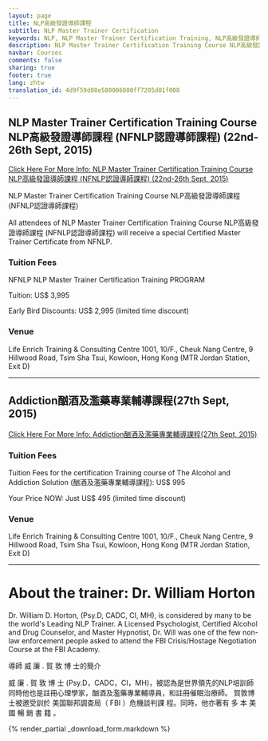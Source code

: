```yaml
---
layout: page
title: NLP高級發證導師課程
subtitle: NLP Master Trainer Certification
keywords: NLP, NLP Master Trainer Certification Training, NLP高級發證導師課程, NFNLP認證導師課程, NLP Course, NLP Training, NLP Certificates, Neuro Linguistic Programming, NFNLP
description: NLP Master Trainer Certification Training Course NLP高級發證導師課程 in Hong Kong
navbar: Courses
comments: false
sharing: true
footer: true
lang: zhtw
translation_id: 4d9f59d08e580006000ff7205d01f008
---
```


## NLP Master Trainer Certification Training Course NLP高級發證導師課程 (NFNLP認證導師課程) (22nd-26th Sept, 2015)

[Click Here For More Info: NLP Master Trainer Certification Training Course NLP高級發證導師課程 (NFNLP認證導師課程) (22nd-26th Sept, 2015)](/download/william_Horton_NLP_Master_Trainer_Certification_Training_Course.pdf)


NLP Master Trainer Certification Training Course NLP高級發證導師課程 (NFNLP認證導師課程)

All attendees of NLP Master Trainer Certification Training Course NLP高級發證導師課程 (NFNLP認證導師課程) will receive a special Certified Master Trainer Certificate from NFNLP.

### Tuition Fees

NFNLP NLP Master Trainer Certification Training PROGRAM

Tuition: US$ 3,995

Early Bird Discounts: US$ 2,995 (limited time discount)

### Venue

Life Enrich Training & Consulting Centre
1001, 10/F., Cheuk Nang Centre,
9 Hillwood Road, Tsim Sha Tsui,
Kowloon, Hong Kong (MTR Jordan Station, Exit D)

------

## Addiction酗酒及濫藥專業輔導課程(27th Sept, 2015)

[Click Here For More Info: Addiction酗酒及濫藥專業輔導課程(27th Sept, 2015)](/download/william_horton_addiction.pdf)

### Tuition Fees

Tuition Fees for the certification Training course of The Alcohol and Addiction Solution (酗酒及濫藥專業輔導課程): US$ 995

Your Price NOW: Just US$ 495 (limited time discount)

### Venue

Life Enrich Training & Consulting Centre
1001, 10/F., Cheuk Nang Centre,
9 Hillwood Road, Tsim Sha Tsui,
Kowloon, Hong Kong (MTR Jordan Station, Exit D)

-----

# About the trainer: Dr. William Horton

Dr. William D. Horton, (Psy.D, CADC, CI, MH), is considered by many to be the world's Leading NLP Trainer. A Licensed Psychologist, Certified Alcohol and Drug Counselor, and Master Hypnotist, Dr. Will was one of the few non-law enforcement people asked to attend the FBI Crisis/Hostage Negotiation Course at the FBI Academy.

導師 威 廉 . 賀 敦 博 士的簡介

威 廉 . 賀 敦 博 士 (Psy.D，CADC，CI，MH)，被認為是世界領先的NLP培訓師 同時他也是註冊心理學家，酗酒及濫藥專業輔導員，和註冊催眠治療師。 賀敦博士被邀受訓於 美国聯邦調查局（ FBI ）危機談判課 程。同時，他亦著有 多 本 美 國 暢 銷 書 籍 。


{% render_partial _download_form.markdown %}
